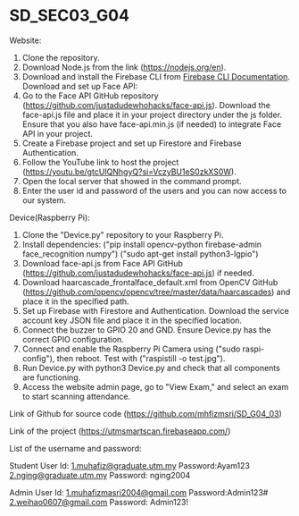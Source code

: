 
# SD_SEC03_G04
Website:
1. Clone the repository.
2. Download Node.js from the link (https://nodejs.org/en).
3. Download and install the Firebase CLI from [Firebase CLI Documentation](https://firebase.google.com/docs/cli).
Download and set up Face API:
4. Go to the Face API GitHub repository (https://github.com/justadudewhohacks/face-api.js).
Download the face-api.js file and place it in your project directory under the js folder. Ensure that you also have face-api.min.js (if needed) to integrate Face API in your project.
5. Create a Firebase project and set up Firestore and Firebase Authentication.
6. Follow the YouTube link to host the project (https://youtu.be/gtcUIQNhgyQ?si=VczyBU1eS0zkXS0W).
7. Open the local server that showed in the command prompt.
8. Enter the user id and password of the users and you can now access to our system.

Device(Raspberry Pi): 
1. Clone the "Device.py" repository to your Raspberry Pi.
2. Install dependencies:
("pip install opencv-python firebase-admin face_recognition numpy")
("sudo apt-get install python3-lgpio")
3. Download face-api.js from Face API GitHub (https://github.com/justadudewhohacks/face-api.js) if needed.
4. Download haarcascade_frontalface_default.xml from OpenCV GitHub (https://github.com/opencv/opencv/tree/master/data/haarcascades) and place it in the specified path.
5. Set up Firebase with Firestore and Authentication. Download the service account key JSON file and place it in the specified location.
6. Connect the buzzer to GPIO 20 and GND. Ensure Device.py has the correct GPIO configuration.
7. Connect and enable the Raspberry Pi Camera using ("sudo raspi-config"), then reboot. Test with ("raspistill -o test.jpg").
8. Run Device.py with python3 Device.py and check that all components are functioning.
9. Access the website admin page, go to "View Exam," and select an exam to start scanning attendance.


Link of Github for source code (https://github.com/mhfizmsri/SD_G04_03)

Link of the project (https://utmsmartscan.firebaseapp.com/)

List of the username and password:

Student User Id: 
1.muhafiz@graduate.utm.my Password:Ayam123
2.nging@graduate.utm.my Password: nging2004

Admin User Id: 
1.muhafizmasri2004@gmail.com Password:Admin123#
2.weihao0607@gmail.com Password: Admin123!


